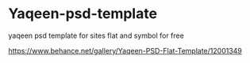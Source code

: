 Yaqeen-psd-template
===================
yaqeen psd template for sites flat and symbol for free

https://www.behance.net/gallery/Yaqeen-PSD-Flat-Template/12001349
